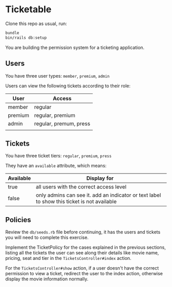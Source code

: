 # Ticketable

Clone this repo as usual, run:

```bash
bundle
bin/rails db:setup
```

You are building the permission system for a ticketing application.

## Users

You have three user types: `member`, `premium`, `admin`

Users can view the following tickets according to their role:

| User    | Access                 |
|---------|------------------------|
| member  | regular                |
| premium | regular, premium       |
| admin   | regular, premum, press |
|         |                        |

## Tickets

You have three ticket tiers: `regular`, `premium`, `press`

They have an `available` attribute, which means:

| Available | Display for                                                                                 |
|-----------|---------------------------------------------------------------------------------------------|
| true      | all users with the correct access level                                                     |
| false     | only admins can see it. add an indicator or text label to show this ticket is not available |

## Policies

Review the `db/seeds.rb` file before continuing, it has the users and tickets
you will need to complete this exercise.

Implement the TicketPolicy for the cases explained in the previous sections,
listing all the tickets the user can see along their details like movie name,
pricing, seat and tier in the `TicketsController#index` action.

For the `TicketsController#show` action, if a user doesn't have the correct
permission to view a ticket, redirect the user to the index action, otherwise
display the movie information normally.
